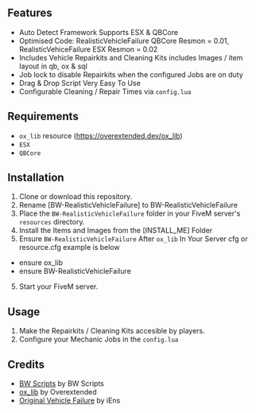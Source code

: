 ## Features

- Auto Detect Framework Supports ESX & QBCore
- Optimised Code:
RealisticVehicleFailure QBCore Resmon = 0.01,
RealisticVehiceFailure ESX Resmon = 0.02
- Includes Vehicle Repairkits and Cleaning Kits includes Images / item layout in qb, ox & sql
- Job lock to disable Repairkits when the configured Jobs are on duty 
- Drag & Drop Script Very Easy To Use
- Configurable Cleaning / Repair Times via `config.lua`

## Requirements
- `ox_lib` resource (https://overextended.dev/ox_lib)
- `ESX`
- `QBCore`

## Installation

1. Clone or download this repository.
2. Rename [BW-RealisticVehicleFailure] to BW-RealisticVehicleFailure
3. Place the `BW-RealisticVehicleFailure` folder in your FiveM server's `resources` directory.
4. Install the Items and Images from the [INSTALL_ME] Folder
5. Ensure `BW-RealisticVehicleFailure` After `ox_lib` In Your Server cfg or resource.cfg example is below

- ensure ox_lib
- ensure BW-RealisticVehicleFailure

5. Start your FiveM server.

## Usage

1. Make the Repairkits / Cleaning Kits accesible by players.
2. Configure your Mechanic Jobs in the `config.lua`

## Credits
- [BW Scripts](https://discord.gg/Dw569n9d5C) by BW Scripts
- [ox_lib](https://overextended.dev/ox_lib) by Overextended
- [Original Vehicle Failure](https://github.com/iEns/RealisticVehicleFailure) by iEns
